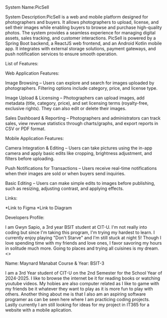 
System Name:PicSell

System Description:PicSell is a web and mobile platform designed for photographers and buyers. It allows photographers to upload, license, and sell their images while enabling buyers to browse and purchase high-quality photos. The system provides a seamless experience for managing digital assets, sales tracking, and customer interactions. PicSell is powered by a Spring Boot backend, a ReactJS web frontend, and an Android Kotlin mobile app. It integrates with external storage solutions, payment gateways, and push notification services to ensure smooth operation.

List of Features:

Web Application Features:

Image Browsing – Users can explore and search for images uploaded by photographers. Filtering options include category, price, and license type.

Image Upload & Licensing – Photographers can upload images, add metadata (title, category, price), and set licensing terms (royalty-free, exclusive rights). They can also edit or delete their images.

Sales Dashboard & Reporting – Photographers and administrators can track sales, view revenue statistics through charts/graphs, and export reports in CSV or PDF format.

Mobile Application Features:

Camera Integration & Editing – Users can take pictures using the in-app camera and apply basic edits like cropping, brightness adjustment, and filters before uploading.

Push Notifications for Transactions – Users receive real-time notifications when their images are sold or when buyers send inquiries.

Basic Editing – Users can make simple edits to images before publishing, such as resizing, adjusting contrast, and applying effects.

Links:

*Link to Figma
*Link to Diagram

Developers Profile:

I am Gwyn Sapio, a 3rd year BSIT student at CIT-U.
I'm not really into coding but since I'm taking this program, I'm trying my hardest to learn.
I currently enjoy playing "Don't Starve" and I'm still stuck at night 5! Though I love spending time with my friends and love ones, I favor savoring my hours in solitude much more. Going to places and trying all cuisines is my dream. <>

Name: Maynard Manabat
Course & Year: BSIT-3

I am a 3rd Year student of CIT-U on the 2nd Semester for the School Year of 2024-2025. I like to browse the internet be it for reading books or watching youtube videos. My hobies are also computer related as I like to game with my friends be it whatever they want to play as it is more fun to play with others. Another thing about me is that I also am an aspiring software programer as can be seen here where I am practicing coding projects. Lastly currently I am still looking for ideas for my project in IT365 for a website with a mobile aplication.


